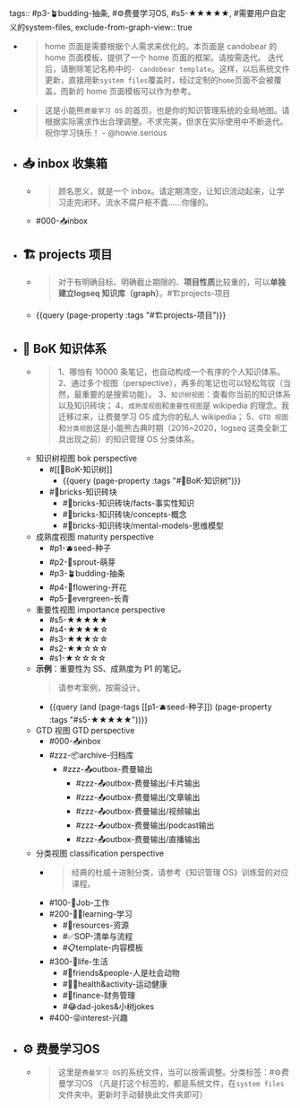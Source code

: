 tags:: #p3-🪴budding-抽条, #⚙️费曼学习OS, #s5-★★★★★, #需要用户自定义的system-files,
exclude-from-graph-view:: true

- > home 页面是需要根据个人需求来优化的。本页面是 candobear 的 home 页面模板，提供了一个 home 页面的框架。请按需迭代。
  迭代后，请删除笔记名称中的`- candobear template`。这样，以后系统文件更新，直接用新`system files`覆盖时，经过定制的`home`页面不会被覆盖，而新的 home 页面模板可以作为参考。
- > 这是小能熊`费曼学习 OS` 的首页，也是你的知识管理系统的全局地图。请根据实际需求作出合理调整。不求完美，但求在实际使用中不断迭代。
  祝你学习快乐！ - @howie.serious
- ## 📥 inbox 收集箱
	- > 顾名思义，就是一个 inbox。请定期清空，让知识流动起来，让学习走完闭环。流水不腐户枢不蠹……你懂的。
	- #000-📥inbox
- ## 🏗️ projects 项目
	- > 对于有明确目标、明确截止期限的、**项目性质**比较重的，可以**单独建立logseq 知识库（graph）**。#🏗️projects-项目
	- {{query (page-property :tags "#🏗️projects-项目")}}
- ## 🌲 BoK 知识体系
	- > 1、哪怕有 10000 条笔记，也自动构成一个有序的个人知识体系。
	  2、通过多个视图（perspective），再多的笔记也可以轻松驾驭（当然，最重要的是搜索功能）。
	  3、`知识树视图`：查看你当前的知识体系以及知识砖块；
	  4、`成熟度视图`和`重要性视图`是 wikipedia 的理念。我迁移过来，让费曼学习 OS 成为你的私人 wikipedia；
	  5、`GTD 视图`和`分类视图`这是小能熊古典时期（2016~2020，logseq 这类全新工具出现之前）的知识管理 OS 分类体系。
	- 知识树视图 bok perspective
		- #[[🌲BoK-知识树]]
			- {{query (page-property :tags "#🌲BoK-知识树")}}
		- #🧱bricks-知识砖块
			- #🧱bricks-知识砖块/facts-事实性知识
			- #🧱bricks-知识砖块/concepts-概念
			- #🧱bricks-知识砖块/mental-models-思维模型
	- 成熟度视图 maturity perspective
		- #p1-🫐seed-种子
		- #p2-🌱sprout-萌芽
		- #p3-🪴budding-抽条
		- #p4-🌸flowering-开花
		- #p5-🌲evergreen-长青
	- 重要性视图 importance perspective
		- #s5-★★★★★
		- #s4-★★★★☆
		- #s3-★★★☆☆
		- #s2-★★☆☆☆
		- #s1-★☆☆☆☆
	- **示例**：重要性为 S5、成熟度为 P1 的笔记。
	  > 请参考案例，按需设计。
		- {{query (and (page-tags [[p1-🫐seed-种子]]) (page-property :tags "#s5-★★★★★"))}}
	- GTD 视图 GTD perspective
		- #000-📥inbox
		- #zzz-📦archive-归档库
			- #zzz-📤outbox-费曼输出
				- #zzz-📤outbox-费曼输出/卡片输出
				- #zzz-📤outbox-费曼输出/文章输出
				- #zzz-📤outbox-费曼输出/视频输出
				- #zzz-📤outbox-费曼输出/podcast输出
				- #zzz-📤outbox-费曼输出/直播输出
	- 分类视图 classification perspective
		- > 经典的杜威十进制分类，请参考《知识管理 OS》训练营的对应课程。
		- #100-👷Job-工作
		- #200-🧑‍🎓learning-学习
			- #💎resources-资源
			- #✅SOP-清单与流程
			- #📋template-内容模板
		- #300-🌈life-生活
			- #👫friends&people-人是社会动物
			- #🏃‍♂️health&activity-运动健康
			- #🤑finance-财务管理
			- #😂dad-jokes&小树jokes
		- #400-😝interest-兴趣
- ## ⚙️ 费曼学习OS
	- > 这里是`费曼学习 OS`的系统文件，当可以按需调整。分类标签：#⚙️费曼学习OS （凡是打这个标签的，都是系统文件，在`system files`文件夹中。更新时手动替换此文件夹即可）